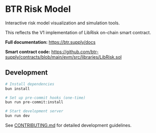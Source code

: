 # BTR Risk Model

Interactive risk model visualization and simulation tools.

This reflects the V1 implementation of LibRisk on-chain smart contract.

**Full documentation:** https://btr.supply/docs

**Smart contract code:** https://github.com/btr-supply/contracts/blob/main/evm/src/libraries/LibRisk.sol

## Development

```bash
# Install dependencies
bun install

# Set up pre-commit hooks (one-time)
bun run pre-commit:install

# Start development server
bun run dev
```

See [CONTRIBUTING.md](./CONTRIBUTING.md) for detailed development guidelines.
